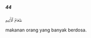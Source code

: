 ##### 44

<span class="ayah">طَعَامُ ٱلْأَثِيمِ</span>

<span class="ayah_translation">makanan orang yang banyak berdosa.</span>
